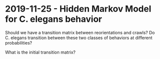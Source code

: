 # 2019-11-25 - Hidden Markov Model for C. elegans behavior

Should we have a transition matrix between reorientations and crawls? Do C. elegans transition between these two classes of behaviors at different probabilities?

What is the initial transition matrix? 